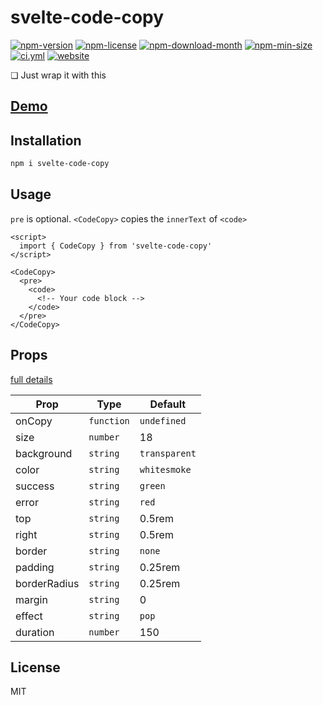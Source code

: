 <!----- BEGIN GHOST DOCS HEADER ----->

# svelte-code-copy


<!----- BEGIN GHOST DOCS BADGES ----->
<a href="https://npmjs.com/package/svelte-code-copy"><img src="https://img.shields.io/npm/v/svelte-code-copy" alt="npm-version" /></a> <a href="https://npmjs.com/package/svelte-code-copy"><img src="https://img.shields.io/npm/l/svelte-code-copy" alt="npm-license" /></a> <a href="https://npmjs.com/package/svelte-code-copy"><img src="https://img.shields.io/npm/dm/svelte-code-copy" alt="npm-download-month" /></a> <a href="https://npmjs.com/package/svelte-code-copy"><img src="https://img.shields.io/bundlephobia/min/svelte-code-copy" alt="npm-min-size" /></a> <a href="https://github.com/jill64/svelte-code-copy/actions/workflows/ci.yml"><img src="https://github.com/jill64/svelte-code-copy/actions/workflows/ci.yml/badge.svg" alt="ci.yml" /></a> <a href="https://svelte-code-copy.jill64.dev"><img src="https://img.shields.io/website?up_message=working&down_message=down&url=https%3A%2F%2Fsvelte-code-copy.jill64.dev" alt="website" /></a>
<!----- END GHOST DOCS BADGES ----->


❏ Just wrap it with this

## [Demo](https://svelte-code-copy.jill64.dev)

<!----- END GHOST DOCS HEADER ----->

## Installation

```bash
npm i svelte-code-copy
```

## Usage

`pre` is optional.
`<CodeCopy>` copies the `innerText` of `<code>`

```svelte
<script>
  import { CodeCopy } from 'svelte-code-copy'
</script>

<CodeCopy>
  <pre>
    <code>
      <!-- Your code block -->
    </code>
  </pre>
</CodeCopy>
```

## Props

[full details](./src/lib//CodeCopy.svelte)

| Prop         | Type       | Default       |
| ------------ | ---------- | ------------- |
| onCopy       | `function` | `undefined`   |
| size         | `number`   | 18            |
| background   | `string`   | `transparent` |
| color        | `string`   | `whitesmoke`  |
| success      | `string`   | `green`       |
| error        | `string`   | `red`         |
| top          | `string`   | 0.5rem        |
| right        | `string`   | 0.5rem        |
| border       | `string`   | `none`        |
| padding      | `string`   | 0.25rem       |
| borderRadius | `string`   | 0.25rem       |
| margin       | `string`   | 0             |
| effect       | `string`   | `pop`         |
| duration     | `number`   | 150           |

<!----- BEGIN GHOST DOCS FOOTER ----->

## License

MIT

<!----- END GHOST DOCS FOOTER ----->
